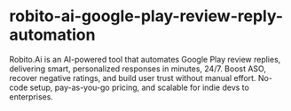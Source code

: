 # robito-ai-google-play-review-reply-automation
Robito.Ai is an AI-powered tool that automates Google Play review replies, delivering smart, personalized responses in minutes, 24/7. Boost ASO, recover negative ratings, and build user trust without manual effort. No-code setup, pay-as-you-go pricing, and scalable for indie devs to enterprises.
